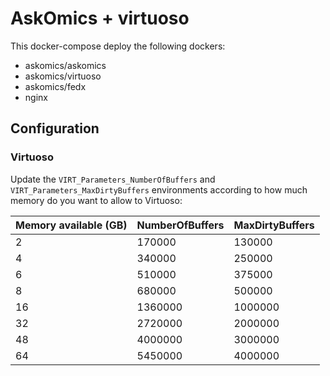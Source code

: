 # AskOmics + virtuoso

This docker-compose deploy the following dockers:

- askomics/askomics
- askomics/virtuoso
- askomics/fedx
- nginx

## Configuration

### Virtuoso

Update the `VIRT_Parameters_NumberOfBuffers` and `VIRT_Parameters_MaxDirtyBuffers` environments according to how much memory do you want to allow to Virtuoso:


| Memory available (GB) | NumberOfBuffers | MaxDirtyBuffers |
|-----------------------|-----------------|-----------------|
| 2                     | 170000          | 130000          |
| 4                     | 340000          | 250000          |
| 6                     | 510000          | 375000          |
| 8                     | 680000          | 500000          |
| 16                    | 1360000         | 1000000         |
| 32                    | 2720000         | 2000000         |
| 48                    | 4000000         | 3000000         |
| 64                    | 5450000         | 4000000         |

